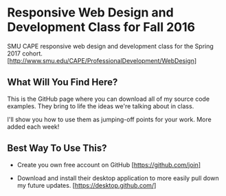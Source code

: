 # Responsive Web Design and Development Class for Fall 2016

SMU CAPE responsive web design and development class for the Spring 2017 cohort. [http://www.smu.edu/CAPE/ProfessionalDevelopment/WebDesign]

## What Will You Find Here?

This is the GitHub page where you can download all of my source code examples. They bring to life the ideas we're talking about in class. 

I'll show you how to use them as jumping-off points for your work. More added each week!

## Best Way To Use This?

* Create you own free account on GitHub [https://github.com/join]
 
* Download and install their desktop application to more easily pull down my future updates. [https://desktop.github.com/]
